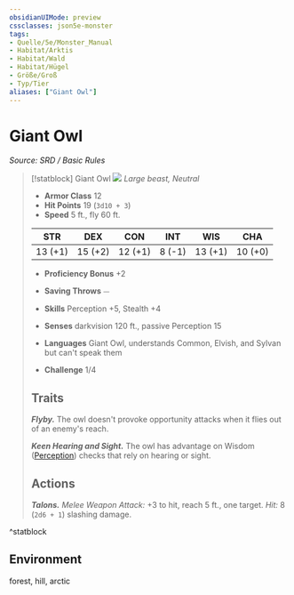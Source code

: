 ```yaml
---
obsidianUIMode: preview
cssclasses: json5e-monster
tags:
- Quelle/5e/Monster_Manual
- Habitat/Arktis
- Habitat/Wald
- Habitat/Hügel
- Größe/Groß
- Typ/Tier
aliases: ["Giant Owl"]
---
```

# Giant Owl
*Source: SRD / Basic Rules*  

> [!statblock] Giant Owl
> ![](compendium/bestiary/beast/token/giant-owl.png#token)
> *Large beast, Neutral*
> 
> - **Armor Class** 12 
> - **Hit Points** 19 (`3d10 + 3`)
> - **Speed** 5 ft., fly 60 ft.
> 
> |STR|DEX|CON|INT|WIS|CHA|
> |:---:|:---:|:---:|:---:|:---:|:---:|
> |13 (+1)|15 (+2)|12 (+1)| 8 (-1)|13 (+1)|10 (+0)|
> 
> - **Proficiency Bonus** +2
> - **Saving Throws** ⏤
> - **Skills** Perception +5, Stealth +4
> - **Senses** darkvision 120 ft., passive Perception 15
> 
> - **Languages** Giant Owl, understands Common, Elvish, and Sylvan but can't speak them
> - **Challenge** 1/4
> 
> ## Traits
> 
> ***Flyby.*** The owl doesn't provoke opportunity attacks when it flies out of an enemy's reach.
> 
> ***Keen Hearing and Sight.*** The owl has advantage on Wisdom ([Perception](rules/skills.md#Perception)) checks that rely on hearing or sight.
> 
> ## Actions
> 
> ***Talons.*** *Melee Weapon Attack:* +3 to hit, reach 5 ft., one target. *Hit:* 8 (`2d6 + 1`) slashing damage.
^statblock

## Environment

forest, hill, arctic